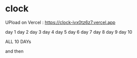 # clock

UPload on Vercel : https://clock-ivx0tz6z7.vercel.app

day 1
day 2
day 3
day 4
day 5
day 6
day 7
day 8
day 9
day 10

ALL 10 DAYs 

and 
then
